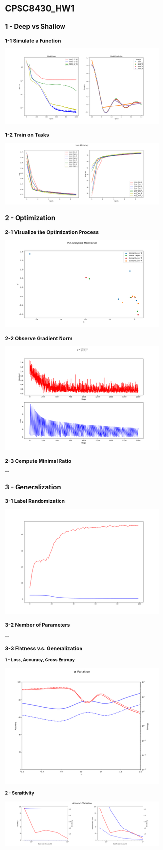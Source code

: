 # CPSC8430_HW1
## 1 - Deep vs Shallow
### 1-1 Simulate a Function
![](./HW1-1.png)
### 1-2 Train on Tasks
![](./HW1-2.png)
## 2 - Optimization
### 2-1 Visualize the Optimization Process
![](./HW2-1.png)
### 2-2 Observe Gradient Norm
![](./HW2-2.png)
### 2-3 Compute Minimal Ratio
--
## 3 - Generalization
### 3-1 Label Randomization
![](./3-1-MNIST_Random.png)
### 3-2 Number of Parameters
--
### 3-3 Flatness v.s. Generalization
#### 1 - Loss, Accuracy, Cross Entropy
![](./Alpha_Variation_e-3.png)
#### 2 - Sensitivity
![](./Accuracy_Batch.png)
